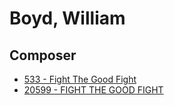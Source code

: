 # Boyd, William

## Composer

- [533 - Fight The Good Fight](/hymns/533.md)
- [20599 - FIGHT THE GOOD FIGHT](/hymns/20599.md)

